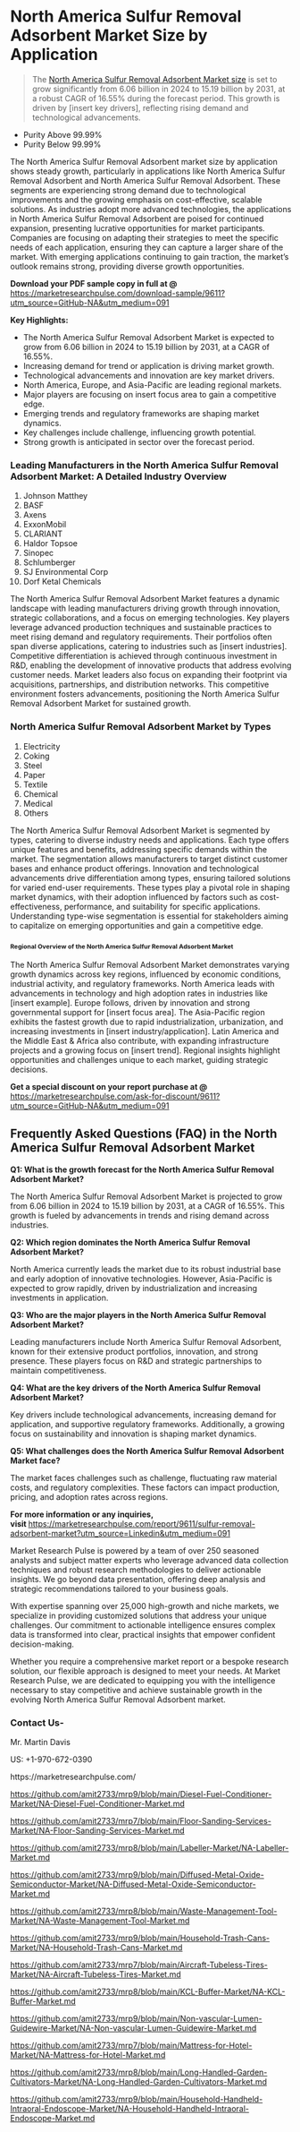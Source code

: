 <h1>North America Sulfur Removal Adsorbent Market&nbsp;Size by Application</h1><blockquote><p>The <a href="https://marketresearchpulse.com/download-sample/9611?utm_source=GitHub-NA&amp;utm_medium=091">North America Sulfur Removal Adsorbent Market size</a> is set to grow significantly from 6.06 billion in 2024 to 15.19 billion by 2031, at a robust CAGR of 16.55% during the forecast period. This growth is driven by [insert key drivers], reflecting rising demand and technological advancements.</p></blockquote><ul><li>Purity Above 99.99%<li> Purity Below 99.99%</li></ul><p>The North America Sulfur Removal Adsorbent market size by application shows steady growth, particularly in applications like North America Sulfur Removal Adsorbent and North America Sulfur Removal Adsorbent. These segments are experiencing strong demand due to technological improvements and the growing emphasis on cost-effective, scalable solutions. As industries adopt more advanced technologies, the applications in North America Sulfur Removal Adsorbent are poised for continued expansion, presenting lucrative opportunities for market participants. Companies are focusing on adapting their strategies to meet the specific needs of each application, ensuring they can capture a larger share of the market. With emerging applications continuing to gain traction, the market’s outlook remains strong, providing diverse growth opportunities.</p><p><strong>Download your PDF sample copy in full at @ </strong><a href="https://marketresearchpulse.com/download-sample/9611?utm_source=GitHub-NA&amp;utm_medium=091">https://marketresearchpulse.com/download-sample/9611?utm_source=GitHub-NA&amp;utm_medium=091</a></p><p><strong>Key Highlights: </strong></p><ul><li>The North America Sulfur Removal Adsorbent Market is expected to grow from 6.06 billion in 2024 to 15.19 billion by 2031, at a CAGR of 16.55%.</li><li>Increasing demand for trend or application is driving market growth.</li><li>Technological advancements and innovation are key market drivers.</li><li>North America, Europe, and Asia-Pacific are leading regional markets.</li><li>Major players are focusing on insert focus area to gain a competitive edge.</li><li>Emerging trends and regulatory frameworks are shaping market dynamics.</li><li>Key challenges include challenge, influencing growth potential.</li><li>Strong growth is anticipated in sector over the forecast period.</li></ul><h3>Leading Manufacturers in the North America Sulfur Removal Adsorbent Market: A Detailed Industry Overview</h3><ol><li>Johnson Matthey</li><li>BASF</li><li>Axens</li><li>ExxonMobil</li><li>CLARIANT</li><li>Haldor Topsoe</li><li>Sinopec</li><li>Schlumberger</li><li>SJ Environmental Corp</li><li>Dorf Ketal Chemicals</li></ol><div class="flex max-w-full flex-col flex-grow"><div class="min-h-8 text-message flex w-full flex-col items-end gap-2 whitespace-normal break-words [.text-message+&amp;]:mt-5" dir="auto" data-message-author-role="assistant" data-message-id="fd8432e4-4910-450d-b182-61b7bfb0a01f" data-message-model-slug="gpt-4o"><div class="flex w-full flex-col gap-1 empty:hidden first:pt-[3px]"><div class="markdown prose w-full break-words dark:prose-invert light"><p>The North America Sulfur Removal Adsorbent Market features a dynamic landscape with leading manufacturers driving growth through innovation, strategic collaborations, and a focus on emerging technologies. Key players leverage advanced production techniques and sustainable practices to meet rising demand and regulatory requirements. Their portfolios often span diverse applications, catering to industries such as [insert industries]. Competitive differentiation is achieved through continuous investment in R&amp;D, enabling the development of innovative products that address evolving customer needs. Market leaders also focus on expanding their footprint via acquisitions, partnerships, and distribution networks. This competitive environment fosters advancements, positioning the North America Sulfur Removal Adsorbent Market for sustained growth.</p></div></div></div></div><h3>North America Sulfur Removal Adsorbent Market by Types</h3><ol><li>Electricity<li> Coking<li> Steel<li> Paper<li> Textile<li> Chemical<li> Medical<li> Others</li></ol><div class="flex max-w-full flex-col flex-grow"><div class="min-h-8 text-message flex w-full flex-col items-end gap-2 whitespace-normal break-words [.text-message+&amp;]:mt-5" dir="auto" data-message-author-role="assistant" data-message-id="084470be-0bb7-4664-bddf-5156b4f41249" data-message-model-slug="gpt-4o-mini"><div class="flex w-full flex-col gap-1 empty:hidden first:pt-[3px]"><div class="markdown prose w-full break-words dark:prose-invert light"><p>The North America Sulfur Removal Adsorbent Market is segmented by types, catering to diverse industry needs and applications. Each type offers unique features and benefits, addressing specific demands within the market. The segmentation allows manufacturers to target distinct customer bases and enhance product offerings. Innovation and technological advancements drive differentiation among types, ensuring tailored solutions for varied end-user requirements. These types play a pivotal role in shaping market dynamics, with their adoption influenced by factors such as cost-effectiveness, performance, and suitability for specific applications. Understanding type-wise segmentation is essential for stakeholders aiming to capitalize on emerging opportunities and gain a competitive edge.</p></div></div></div></div><h3><span style="font-size: 11px;">Regional Overview of the North America Sulfur Removal Adsorbent Market</span></h3><div class="flex max-w-full flex-col flex-grow"><div class="min-h-8 text-message flex w-full flex-col items-end gap-2 whitespace-normal break-words [.text-message+&amp;]:mt-5" dir="auto" data-message-author-role="assistant" data-message-id="e9038762-ce64-4e30-91c9-9bd413514231" data-message-model-slug="gpt-4o-mini"><div class="flex w-full flex-col gap-1 empty:hidden first:pt-[3px]"><div class="markdown prose w-full break-words dark:prose-invert light"><p>The North America Sulfur Removal Adsorbent Market demonstrates varying growth dynamics across key regions, influenced by economic conditions, industrial activity, and regulatory frameworks. North America leads with advancements in technology and high adoption rates in industries like [insert example]. Europe follows, driven by innovation and strong governmental support for [insert focus area]. The Asia-Pacific region exhibits the fastest growth due to rapid industrialization, urbanization, and increasing investments in [insert industry/application]. Latin America and the Middle East &amp; Africa also contribute, with expanding infrastructure projects and a growing focus on [insert trend]. Regional insights highlight opportunities and challenges unique to each market, guiding strategic decisions.</p></div></div></div></div><p><strong>Get a special discount on your report purchase at @ </strong><a href="https://marketresearchpulse.com/ask-for-discount/9611?utm_source=GitHub-NA&amp;utm_medium=091">https://marketresearchpulse.com/ask-for-discount/9611?utm_source=GitHub-NA&amp;utm_medium=091</a></p><h2>Frequently Asked Questions (FAQ) in the North America Sulfur Removal Adsorbent Market</h2><p><strong>Q1: What is the growth forecast for the North America Sulfur Removal Adsorbent Market?</strong></p><p>The North America Sulfur Removal Adsorbent Market is projected to grow from 6.06 billion in 2024 to 15.19 billion by 2031, at a CAGR of 16.55%. This growth is fueled by advancements in trends and rising demand across industries.</p><p><strong>Q2: Which region dominates the North America Sulfur Removal Adsorbent Market?</strong></p><p>North America currently leads the market due to its robust industrial base and early adoption of innovative technologies. However, Asia-Pacific is expected to grow rapidly, driven by industrialization and increasing investments in application.</p><p><strong>Q3: Who are the major players in the North America Sulfur Removal Adsorbent Market?</strong></p><p>Leading manufacturers include North America Sulfur Removal Adsorbent, known for their extensive product portfolios, innovation, and strong presence. These players focus on R&amp;D and strategic partnerships to maintain competitiveness.</p><p><strong>Q4: What are the key drivers of the North America Sulfur Removal Adsorbent Market?</strong></p><p>Key drivers include technological advancements, increasing demand for application, and supportive regulatory frameworks. Additionally, a growing focus on sustainability and innovation is shaping market dynamics.</p><p><strong>Q5: What challenges does the North America Sulfur Removal Adsorbent Market face?</strong></p><p>The market faces challenges such as challenge, fluctuating raw material costs, and regulatory complexities. These factors can impact production, pricing, and adoption rates across regions.</p><p><strong>For more information or any inquiries, visit&nbsp;</strong><a href="https://marketresearchpulse.com/report/9611/sulfur-removal-adsorbent-market?utm_source=Linkedin&utm_medium=091">https://marketresearchpulse.com/report/9611/sulfur-removal-adsorbent-market?utm_source=Linkedin&utm_medium=091</a></p><p>Market Research Pulse is powered by a team of over 250 seasoned analysts and subject matter experts who leverage advanced data collection techniques and robust research methodologies to deliver actionable insights. We go beyond data presentation, offering deep analysis and strategic recommendations tailored to your business goals.</p><p>With expertise spanning over 25,000 high-growth and niche markets, we specialize in providing customized solutions that address your unique challenges. Our commitment to actionable intelligence ensures complex data is transformed into clear, practical insights that empower confident decision-making.</p><p>Whether you require a comprehensive market report or a bespoke research solution, our flexible approach is designed to meet your needs. At Market Research Pulse, we are dedicated to equipping you with the intelligence necessary to stay competitive and achieve sustainable growth in the evolving North America Sulfur Removal Adsorbent market.</p><h3><strong>Contact Us-</strong></h3><p>Mr. Martin Davis</p><p>US: +1-970-672-0390</p><p>https://marketresearchpulse.com/</p><p><a href="https://github.com/amit2733/mrp9/blob/main/Diesel-Fuel-Conditioner-Market/NA-Diesel-Fuel-Conditioner-Market.md">https://github.com/amit2733/mrp9/blob/main/Diesel-Fuel-Conditioner-Market/NA-Diesel-Fuel-Conditioner-Market.md</a></p><p><a href="https://github.com/amit2733/mrp7/blob/main/Floor-Sanding-Services-Market/NA-Floor-Sanding-Services-Market.md">https://github.com/amit2733/mrp7/blob/main/Floor-Sanding-Services-Market/NA-Floor-Sanding-Services-Market.md</a></p><p><a href="https://github.com/amit2733/mrp8/blob/main/Labeller-Market/NA-Labeller-Market.md">https://github.com/amit2733/mrp8/blob/main/Labeller-Market/NA-Labeller-Market.md</a></p><p><a href="https://github.com/amit2733/mrp9/blob/main/Diffused-Metal-Oxide-Semiconductor-Market/NA-Diffused-Metal-Oxide-Semiconductor-Market.md">https://github.com/amit2733/mrp9/blob/main/Diffused-Metal-Oxide-Semiconductor-Market/NA-Diffused-Metal-Oxide-Semiconductor-Market.md</a></p><p><a href="https://github.com/amit2733/mrp8/blob/main/Waste-Management-Tool-Market/NA-Waste-Management-Tool-Market.md">https://github.com/amit2733/mrp8/blob/main/Waste-Management-Tool-Market/NA-Waste-Management-Tool-Market.md</a></p><p><a href="https://github.com/amit2733/mrp9/blob/main/Household-Trash-Cans-Market/NA-Household-Trash-Cans-Market.md">https://github.com/amit2733/mrp9/blob/main/Household-Trash-Cans-Market/NA-Household-Trash-Cans-Market.md</a></p><p><a href="https://github.com/amit2733/mrp7/blob/main/Aircraft-Tubeless-Tires-Market/NA-Aircraft-Tubeless-Tires-Market.md">https://github.com/amit2733/mrp7/blob/main/Aircraft-Tubeless-Tires-Market/NA-Aircraft-Tubeless-Tires-Market.md</a></p><p><a href="https://github.com/amit2733/mrp8/blob/main/KCL-Buffer-Market/NA-KCL-Buffer-Market.md">https://github.com/amit2733/mrp8/blob/main/KCL-Buffer-Market/NA-KCL-Buffer-Market.md</a></p><p><a href="https://github.com/amit2733/mrp9/blob/main/Non-vascular-Lumen-Guidewire-Market/NA-Non-vascular-Lumen-Guidewire-Market.md">https://github.com/amit2733/mrp9/blob/main/Non-vascular-Lumen-Guidewire-Market/NA-Non-vascular-Lumen-Guidewire-Market.md</a></p><p><a href="https://github.com/amit2733/mrp7/blob/main/Mattress-for-Hotel-Market/NA-Mattress-for-Hotel-Market.md">https://github.com/amit2733/mrp7/blob/main/Mattress-for-Hotel-Market/NA-Mattress-for-Hotel-Market.md</a></p><p><a href="https://github.com/amit2733/mrp8/blob/main/Long-Handled-Garden-Cultivators-Market/NA-Long-Handled-Garden-Cultivators-Market.md">https://github.com/amit2733/mrp8/blob/main/Long-Handled-Garden-Cultivators-Market/NA-Long-Handled-Garden-Cultivators-Market.md</a></p><p><a href="https://github.com/amit2733/mrp9/blob/main/Household-Handheld-Intraoral-Endoscope-Market/NA-Household-Handheld-Intraoral-Endoscope-Market.md">https://github.com/amit2733/mrp9/blob/main/Household-Handheld-Intraoral-Endoscope-Market/NA-Household-Handheld-Intraoral-Endoscope-Market.md</a></p>
